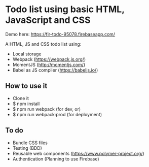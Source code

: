 # Todo list using basic HTML, JavaScript and CSS

Demo here: https://fir-todo-95078.firebaseapp.com/

A HTML, JS and CSS todo list using:
- Local storage
- Webpack (https://webpack.js.org/)
- MomentJS (http://momentjs.com/)
- Babel as JS compiler (https://babeljs.io/)

## How to use it
- Clone it
- $ npm install
- $ npm run webpack (for dev, or)
- $ npm run webpack:prod (for deployment)

## To do
- Bundle CSS files
- Testing (BDD)
- Reusable web components (https://www.polymer-project.org/)
- Authentication (Planning to use Firebase)
